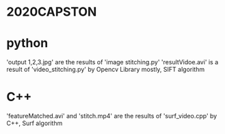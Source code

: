 # 2020CAPSTON

# python
'output 1,2,3.jpg' are the results of 'image stitching.py'
'resultVidoe.avi' is a result of 'video_stitching.py'
by Opencv Library mostly, SIFT algorithm
 
# C++
'featureMatched.avi' and 'stitch.mp4' are the results of 'surf_video.cpp'
by C++, Surf algorithm
